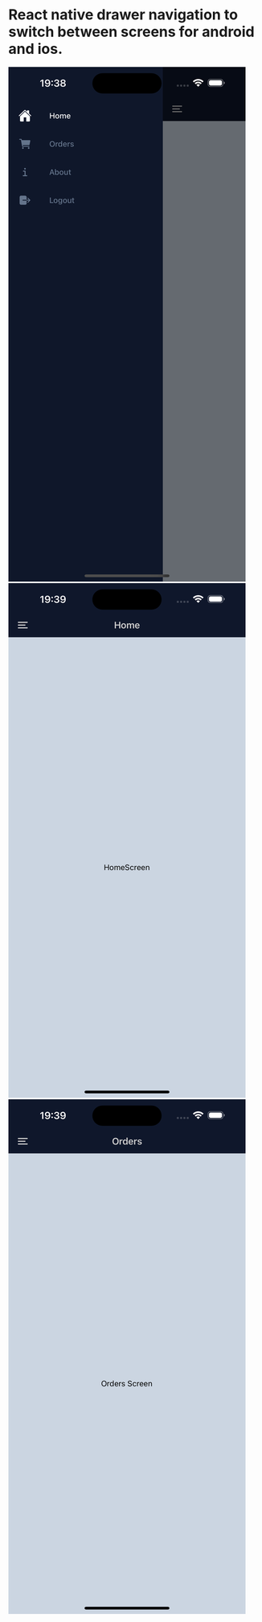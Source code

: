 # React native drawer navigation to switch between screens for android and ios.



![Drawer](screenshots/drawer.png)
![HomeScreen](screenshots/home-screen.png)
![OrdersScreen](screenshots/orders-screen.png)


